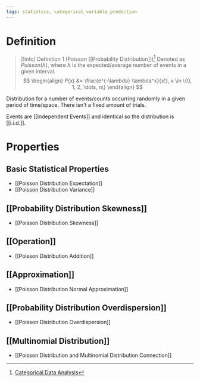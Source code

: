 ```yaml
---
tags: statistics, categorical_variable_prediction
---
```


# Definition

> [!info] Definition 1 (Poisson [[Probability Distribution]])[^1]
> Denoted as $Poisson(\lambda)$, where $\lambda$ is the expected/average number of events in a given interval.
> $$
> \begin{align}
> P(x) &= \frac{e^{-\lambda} \lambda^x}{x!}, x \in \{0, 1, 2, \dots, n\}
> \end{align}
> $$

Distribution for a number of events/counts occurring randomly in a given period of time/space. There isn't a fixed amount of trials.

Events are [[Independent Events]] and identical so the distribution is [[i.i.d.]].

# Properties
## Basic Statistical Properties
- [[Poisson Distribution Expectation]]
- [[Poisson Distribution Variance]]

## [[Probability Distribution Skewness]]
- [[Poisson Distribution Skewness]]

## [[Operation]]
- [[Poisson Distribution Addition]]

## [[Approximation]]
- [[Poisson Distribution Normal Approximation]]

## [[Probability Distribution Overdispersion]]
- [[Poisson Distribution Overdispersion]]

## [[Multinomial Distribution]]
- [[Poisson Distribution and Multinomial Distribution Connection]]


[^1]: [Categorical Data Analysis](zotero://open-pdf/library/items/JZKRKD5L?page=24)